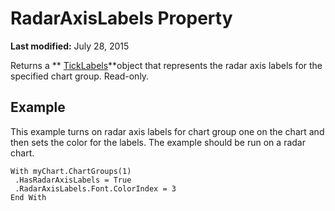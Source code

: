 
# RadarAxisLabels Property

 **Last modified:** July 28, 2015

Returns a  ** [TickLabels](d71b6cf2-c4ad-66f3-f7c2-8219f9ec21b1.md)**object that represents the radar axis labels for the specified chart group. Read-only.

## Example

This example turns on radar axis labels for chart group one on the chart and then sets the color for the labels. The example should be run on a radar chart.


```
With myChart.ChartGroups(1) 
 .HasRadarAxisLabels = True 
 .RadarAxisLabels.Font.ColorIndex = 3 
End With
```

